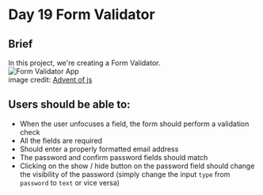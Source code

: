 # **Day 19 Form Validator**

## Brief
In this project, we're creating a Form Validator.  
![Form Validator App](https://coachtestprep.s3.amazonaws.com/direct-uploads/user-117025/9544a3b2-1aac-4bc6-b752-a4ab07364e85/CleanShot%202021-12-19%20at%2010.56.15.png)  
image credit: [Advent of js](https://store.selfteach.me/advent-of-javascript)

## Users should be able to:
- When the user unfocuses a field, the form should perform a validation check
- All the fields are required
- Should enter a properly formatted email address
- The password and confirm password fields should match
- Clicking on the show / hide button on the password field should change the visibility of the password (simply change the input `type` from `password` to `text` or vice versa)